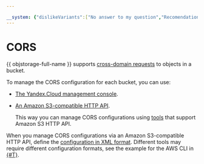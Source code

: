 ```yaml
---

__system: {"dislikeVariants":["No answer to my question","Recomendations didn't help","The content doesn't match title","Other"]}
---
```

# CORS

{{ objstorage-full-name }} supports [cross-domain requests](https://en.wikipedia.org/wiki/Cross-origin_resource_sharing) to objects in a bucket.

To manage the CORS configuration for each bucket, you can use:

- [The Yandex.Cloud management console](../operations/buckets/cors.md).

- [An Amazon S3-compatible HTTP API](../s3/index.md).

    This way you can manage CORS configurations using [tools](../tools/index.md) that support Amazon S3 HTTP API.

When you manage CORS configurations via an Amazon S3-compatible HTTP API, define the [configuration in XML format](../s3/api-ref/cors/xml-config.md). Different tools may require different configuration formats, see the example for the AWS CLI in [{#T}](../operations/buckets/cors.md).

